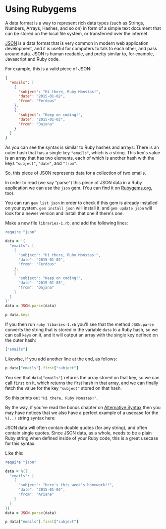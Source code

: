# Using Rubygems

A data format is a way to represent rich data types (such as Strings, Numbers,
Arrays, Hashes, and so on) in form of a simple text document that can be stored
on the local file system, or transferred over the internet.

<a href="http://en.wikipedia.org/wiki/JSON">JSON</a> is a data format that is
very common in modern web application development, and it is useful for
computers to talk to each other, and pass around data. JSON is human readable,
and pretty similar to, for example, Javascript and Ruby code.

For example, this is a valid piece of JSON:

```json
{
  "emails": [
    {
      "subject": "Hi there, Ruby Monstas!",
      "date": "2015-01-02",
      "from": "Ferdous"
    },
    {
      "subject": "Keep on coding!",
      "date": "2015-01-03",
      "from": "Dajana"
    }
  ]
}
```

As you can see the syntax is similar to Ruby hashes and arrays: There is an
outer hash that has a single key `"emails"`, which is a string. This key's
value is an array that has two elements, each of which is another hash with the
keys `"subject"`, `"date"`, and `"from"`.

So, this piece of JSON represents data for a collection of two emails.

In order to read (we say "parse") this piece of JSON data in a Ruby application
we can use the `json` gem. (You can find it on
<a href="https://rubygems.org/gems/json">Rubygems.org</a>, too).

You can run `gem list json` in order to check if this gem is already installed
on your system. `gem install json` will install it, and `gem update json` will
look for a newer version and install that one if there's one.

Make a new file `libraries-1.rb`, and add the following lines:

```ruby
require "json"

data = '{
  "emails": [
    {
      "subject": "Hi there, Ruby Monstas!",
      "date": "2015-01-02",
      "from": "Ferdous"
    },
    {
      "subject": "Keep on coding!",
      "date": "2015-01-03",
      "from": "Dajana"
    }
  ]
}'
data = JSON.parse(data)

p data.keys

```

If you then run `ruby libaries-1.rb` you'll see that the method `JSON.parse` converts
the string that is stored in the variable `data` to a Ruby hash, so we can call `keys`
on it, and it will output an array with the single key defined on the outer hash:

```ruby
["emails"]
```

Likewise, if you add another line at the end, as follows:

```ruby
p data["emails"].first["subject"]

```

You see that `data["emails"]` returns the array stored on that key, so we can call `first`
on it, which returns the first hash in that array, and we can finally fetch the value
for the key `"subject"` stored on that hash.

So this prints out `"Hi there, Ruby Monstas!"`.

By the way, if you've read the bonus chapter on
<a href="http://ruby-for-beginners.rubymonstas.org/bonus_1/alternative-syntax.html">Alternative Syntax</a>
then you may have notices that we also have a perfect example of a usecase for
the `%(..)` string syntax here:

JSON data will often contain double quotes (for any string), and often contain
single quotes. Since JSON data, as a whole, needs to be a plain Ruby string
when defined inside of your Ruby code, this is a great usecase for this syntax.

Like this:

```ruby
require "json"

data = %({
  "emails": [
    {
      "subject": "Here's this week's homework!!",
      "date": "2015-01-04",
      "from": "Ariane"
    }
  ]
})
data = JSON.parse(data)

p data["emails"].first["subject"]
```
